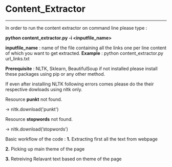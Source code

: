 # Content_Extractor

***********************************************************************************************************************

In order to run the content extractor on command line please type :

**python content_extractor.py -i <inputfile_name>**

**inputfile_name** : name of the file containing all the links one per line content of which you want to get extracted.
**Example** : python content_extractor.py url_links.txt

**Prerequisite** : NLTK, Sklearn, BeautifulSoup if not installed please install these packages using pip or any other method.

If even after installing NLTK following errors comes please do the their respective dowloads using nltk only.

Resource **punkt** not found.

  -> nltk.download('punkt')
  
Resource **stopwords** not found.

  -> nltk.download(’stopwords’)
  
Basic workflow of the code :
**1.** Extracting first all the text from webpage

**2.** Picking up main theme of the page

**3.** Retreiving Relavant text based on theme of the page


